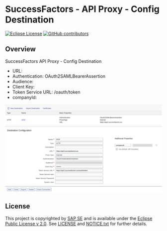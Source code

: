 # SuccessFactors - API Proxy - Config Destination

[![Eclipse License](http://img.shields.io/badge/license-Eclipse-brightgreen.svg)](LICENSE)
[![GitHub contributors](https://img.shields.io/github/contributors/dirigiblelabs/successfactors-api-proxy-config-destination.svg)](https://github.com/dirigiblelabs/successfactors-api-proxy-config-destination/graphs/contributors)

## Overview

SuccessFactors API Proxy - Config Destination

- URL: <the-successfactors-api-url>
- Authentication: OAuth2SAMLBearerAssertion
- Audience: <the-successfactors-oauth-client-client-key>
- Client Key: <the-successfactors-oauth-client-certificate-private-key>
- Token Service URL: <the-successfactors-api-url>/oauth/token
- companyId: <the-successfactors-company-id>

![destination](https://github.com/dirigiblelabs/successfactors-api-proxy-config-destination/blob/master/docs/destination.png)

## License

This project is copyrighted by [SAP SE](http://www.sap.com/) and is available under the [Eclipse Public License v 2.0](https://www.eclipse.org/legal/epl-v20.html). See [LICENSE](LICENSE) and [NOTICE.txt](NOTICE.txt) for further details.
